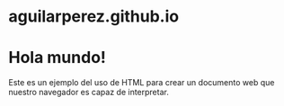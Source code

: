 # aguilarperez.github.io
 <!DOCTYPE html>
<HTML>
  <head>
    <title>Mi primer WEB</title>
  </head>
  <body>
    <div id="una capa">
      <h1>Hola mundo!</h1>
      <p>Este es un ejemplo del uso de HTML para crear un documento web que nuestro navegador es capaz de interpretar.</p>
    </div>
  </body>  
</HTML>
